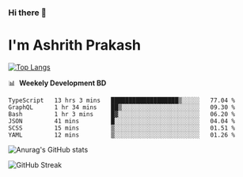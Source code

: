 ### Hi there 👋
# I'm Ashrith Prakash

[![Top Langs](https://github-readme-stats.vercel.app/api/top-langs/?username=xxcheckmatexx&count_private=true&include_all_commits=true&show_icons=true&line_height=20&title_color=FFFFFF&icon_color=FFFFFF&text_color=FFFFFF&bg_color=0D1117&langs_count=8)](https://github.com/anuraghazra/github-readme-stats)

📊 &nbsp;**Weekely Development BD**

<!--START_SECTION:waka-->

```text
TypeScript   13 hrs 3 mins   ███████████████████▒░░░░░   77.04 %
GraphQL      1 hr 34 mins    ██▒░░░░░░░░░░░░░░░░░░░░░░   09.30 %
Bash         1 hr 3 mins     █▓░░░░░░░░░░░░░░░░░░░░░░░   06.20 %
JSON         41 mins         █░░░░░░░░░░░░░░░░░░░░░░░░   04.04 %
SCSS         15 mins         ▒░░░░░░░░░░░░░░░░░░░░░░░░   01.51 %
YAML         12 mins         ▒░░░░░░░░░░░░░░░░░░░░░░░░   01.26 %
```

<!--END_SECTION:waka-->

![Anurag's GitHub stats](https://github-readme-stats.vercel.app/api?username=xxcheckmatexx&count_private=true&show_icons=true&theme=merko)  

![GitHub Streak](http://github-readme-streak-stats.herokuapp.com?user=xxcheckmatexx&theme=merko&hide_border=true&date_format=M%20j%5B%2C%20Y%5D&fire=DD0E0B)
<br/>
